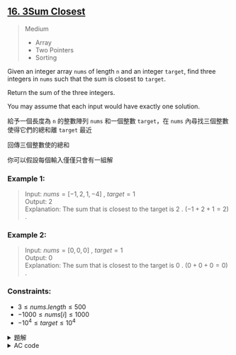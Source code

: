 ## [16. 3Sum Closest](https://leetcode.com/problems/3sum-closest/)  

> Medium  
> * Array  
> * Two Pointers  
> * Sorting  

Given an integer array `nums` of length `n` and an integer `target`, find three integers in `nums` such that the sum is closest to `target`.  

Return the sum of the three integers.  

You may assume that each input would have exactly one solution.  

給予一個長度為 `n` 的整數陣列 `nums` 和一個整數 `target`，在 `nums` 內尋找三個整數使得它們的總和離 `target` 最近  

回傳三個整數使的總和  

你可以假設每個輸入僅僅只會有一組解  

### Example 1:  

> Input: $nums = [-1,2,1,-4]$ , $target = 1$  
> Output: $2$  
> Explanation: The sum that is closest to the target is $2$ . $(-1 + 2 + 1 = 2)$ .  

### Example 2:  

> Input: $nums = [0,0,0]$ , $target = 1$  
> Output: $0$  
> Explanation: The sum that is closest to the target is $0$ . $(0 + 0 + 0 = 0)$ .  

### Constraints:  

* $3 \leq nums.length \leq 500$  
* $-1000 \leq nums[i] \leq 1000$  
* $-10^4 \leq target \leq 10^4$  

<details>

<summary>題解</summary>

首先先將陣列 `nums` 排序  
接下來用一個迴圈遍歷整個陣列  
固定一個數值，然後在剩下的陣列中用兩個指針  
指向最大值和最小值  
計算三個數字的和  
如果大於 `target` 移動右指針  
反之如果小於 `target` 移動左指針  

```cpp
class Solution {
public:
    int threeSumClosest(vector<int>& nums, int target) {
        sort(nums.begin(),nums.end());
        int siz=nums.size();
        int ans=nums[0]+nums[1]+nums[2];
        for(int i=0;i<siz;i++){
            int l=i+1,r=siz-1;
            while(l<r){
                int sum=nums[i]+nums[l]+nums[r];
                if(sum==target){
                    return target;
                }
                else if(sum>target){
                    r--;
                }
                else{
                    l++;
                }
                if(abs(sum-target)<abs(ans-target)){
                    ans=sum;
                }
            }
        }
        return ans;
    }
};
```

<img width="669" alt="leet0016_0" src="https://github.com/user-attachments/assets/778641a5-c102-478b-9ee1-a90727c38a85">  

* 空間複雜度： $O(1)$  
* 時間複雜度： $O(n^2 \ + \ n \ log \ n)$  

</details>

<details>

<summary>AC code</summary>

```cpp
class Solution {
public:
    int threeSumClosest(vector<int>& nums, int target) {
        sort(nums.begin(),nums.end());
        int siz=nums.size();
        int ans=nums[0]+nums[1]+nums[2];
        for(int i=0;i<siz;i++){
            int l=i+1,r=siz-1;
            while(l<r){
                int sum=nums[i]+nums[l]+nums[r];
                if(sum==target){
                    return target;
                }
                else if(sum>target){
                    r--;
                }
                else{
                    l++;
                }
                if(abs(sum-target)<abs(ans-target)){
                    ans=sum;
                }
            }
        }
        return ans;
    }
};
```

</details>
